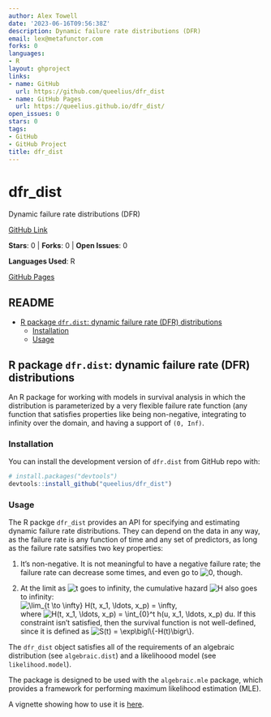 ```yaml
---
author: Alex Towell
date: '2023-06-16T09:56:38Z'
description: Dynamic failure rate distributions (DFR)
email: lex@metafunctor.com
forks: 0
languages:
- R
layout: ghproject
links:
- name: GitHub
  url: https://github.com/queelius/dfr_dist
- name: GitHub Pages
  url: https://queelius.github.io/dfr_dist/
open_issues: 0
stars: 0
tags:
- GitHub
- GitHub Project
title: dfr_dist
---
```


# dfr_dist
Dynamic failure rate distributions (DFR)

[GitHub Link](https://github.com/queelius/dfr_dist)

**Stars**: 0 | **Forks**: 0 | **Open Issues**: 0

**Languages Used**: R

[GitHub Pages](https://queelius.github.io/dfr_dist/)

## README

  - [R package `dfr.dist`: dynamic failure rate (DFR)
    distributions](#r-package-dfrdist-dynamic-failure-rate-dfr-distributions)
      - [Installation](#installation)
      - [Usage](#usage)

<!-- README.md is generated from README.Rmd. Please edit that file -->

## R package `dfr.dist`: dynamic failure rate (DFR) distributions

<!-- badges: start -->

<!-- badges: end -->

An R package for working with models in survival analysis in which the
distribution is parameterized by a very flexible failure rate function
(any function that satisfies properties like being non-negative,
integrating to infinity over the domain, and having a support of `(0,
Inf)`.

### Installation

You can install the development version of `dfr.dist` from GitHub repo
with:

``` r
# install.packages("devtools")
devtools::install_github("queelius/dfr_dist")
```

### Usage

The R packge `dfr_dist` provides an API for specifying and estimating
dynamic failure rate distributions. They can depend on the data in any
way, as the failure rate is any function of time and any set of
predictors, as long as the failure rate satsifies two key properties:

1.  It’s non-negative. It is not meaningful to have a negative failure
    rate; the failure rate can decrease some times, and even go to
    ![0](https://latex.codecogs.com/png.image?%5Cdpi%7B110%7D&space;%5Cbg_white&space;0
    "0"), though.

2.  At the limit as
    ![t](https://latex.codecogs.com/png.image?%5Cdpi%7B110%7D&space;%5Cbg_white&space;t
    "t") goes to infinity, the cumulative hazard
    ![H](https://latex.codecogs.com/png.image?%5Cdpi%7B110%7D&space;%5Cbg_white&space;H
    "H") also goes to infinity:   
    ![&#10; \\lim\_{t \\to \\infty} H(t, x\_1, \\ldots, x\_p) =
    \\infty,&#10;
    ](https://latex.codecogs.com/png.image?%5Cdpi%7B110%7D&space;%5Cbg_white&space;%0A%20%5Clim_%7Bt%20%5Cto%20%5Cinfty%7D%20H%28t%2C%20x_1%2C%20%5Cldots%2C%20x_p%29%20%3D%20%5Cinfty%2C%0A%20%20
    "
 \\lim_{t \\to \\infty} H(t, x_1, \\ldots, x_p) = \\infty,
  ")  
        where ![H(t, x\_1, \\ldots, x\_p) = \\int\_{0}^t h(u, x\_1, \\ldots,
    x\_p)
    du](https://latex.codecogs.com/png.image?%5Cdpi%7B110%7D&space;%5Cbg_white&space;H%28t%2C%20x_1%2C%20%5Cldots%2C%20x_p%29%20%3D%20%5Cint_%7B0%7D%5Et%20h%28u%2C%20x_1%2C%20%5Cldots%2C%20x_p%29%20du
    "H(t, x_1, \\ldots, x_p) = \\int_{0}^t h(u, x_1, \\ldots, x_p) du").
    If this constraint isn’t satisfied, then the survival function is
    not well-defined, since it is defined as ![S(t) =
    \\exp\\bigl\\{-H(t)\\bigr\\}](https://latex.codecogs.com/png.image?%5Cdpi%7B110%7D&space;%5Cbg_white&space;S%28t%29%20%3D%20%5Cexp%5Cbigl%5C%7B-H%28t%29%5Cbigr%5C%7D
    "S(t) = \\exp\\bigl\\{-H(t)\\bigr\\}").

The `dfr_dist` object satisfies all of the requirements of an algebraic
distribution (see `algebraic.dist`) and a likelihoood model (see
`likelihood.model`).

The package is designed to be used with the `algebraic.mle` package,
which provides a framework for performing maximum likelihood estimation
(MLE).

A vignette showing how to use it is
[here](https://queelius.github.io/dfr_dist/articles/failure_rate.html).
